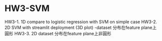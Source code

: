 # HW3-SVM
HW3-1. 1D compare to  logistic regression with SVM on simple case HW3-2. 2D SVM with streamlit deployment (3D plot) -dataset 分布在feature plane上圓形 HW3-3. 2D dataset 分布在feature plane上非圓形
